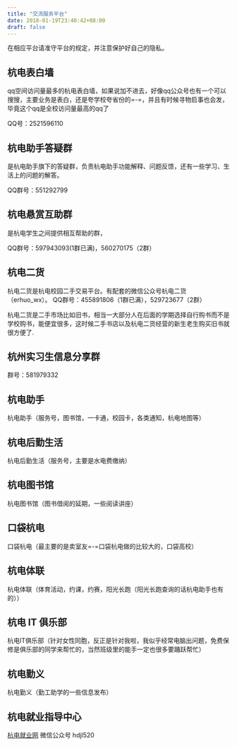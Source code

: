 ```yaml
---
title: "交流服务平台"
date: 2018-01-19T23:40:42+08:00
draft: false
---
```


在相应平台请准守平台的规定，并注意保护好自己的隐私。

## 杭电表白墙

qq空间访问量最多的杭电表白墙，如果说加不进去，好像qq公众号也有一个可以搜搜，主要业务是表白，还是夸学校夸省份的=-=，并且有时候寻物启事也会发，毕竟这个qq是全校访问量最高的qq了

QQ号：2521596110

## 杭电助手答疑群

是杭电助手旗下的答疑群，负责杭电助手功能解释、问题反馈，还有一些学习、生活上的问题的解答。

QQ群号：551292799

## 杭电悬赏互助群

是杭电学生之间提供相互帮助的群，

QQ群号：597943093(1群已满)，560270175（2群）

## 杭电二货

杭电二货是杭电校园二手交易平台。有配套的微信公众号杭电二货（erhuo_wx）。
QQ群号：455891806（1群已满），529723677（2群）

杭电二货是二手市场比如旧书，相当一大部分人在后面的学期选择自行购书而不是学校购书，能便宜很多，这时候二手书店以及杭电二货经营的新生老生购买旧书就很方便了.

## 杭州实习生信息分享群

群号：581979332

## 杭电助手

杭电助手（服务号，图书馆，一卡通，校园卡，各类通知，杭电地图等）

## 杭电后勤生活

杭电后勤生活（服务号，主要是水电费缴纳）

## 杭电图书馆

杭电图书馆（图书借阅的延期，一些阅读讲座）

## 口袋杭电

口袋杭电（最主要的是卖室友=-=口袋杭电做的比较大的，口袋高校）

## 杭电体联

杭电体联（体育活动，约课，约赛，阳光长跑（阳光长跑查询的话杭电助手也有的））

## 杭电 IT 俱乐部

杭电IT俱乐部（针对女性同胞，反正是针对我啦，我似乎经常电脑出问题，免费保修是俱乐部的同学来帮忙的，当然班级里的能手一定也很多要踊跃帮忙）

## 杭电勤义

杭电勤义（勤工助学的一些信息发布）

## 杭电就业指导中心

[杭电就业网](http://career.hdu.edu.cn/)
微信公众号 hdjl520